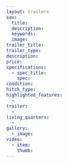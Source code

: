 ```yaml
---
layout: trailers
seo:
  title:
  description:
  keywords:
  image:
trailer_title:
trailer_type:
description:
price:
specifications:
  - spec_title:
    spec:
condition:
hitch_type:
highlighted_features:
  -
trailer:
  -
living_quarters:
  -
gallery:
  - image:
video:
  - item:
    thumb:
---
```

